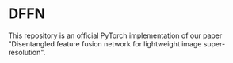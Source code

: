 # DFFN
This repository is an official PyTorch implementation of our paper "Disentangled feature fusion network for lightweight image super-resolution".
